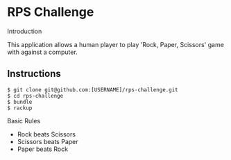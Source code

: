 # RPS Challenge
Introduction

This application allows a human player to play 'Rock, Paper, Scissors' game with
against a computer.

Instructions
-------
```
$ git clone git@github.com:[USERNAME]/rps-challenge.git
$ cd rps-challenge
$ bundle
$ rackup
```

Basic Rules

- Rock beats Scissors
- Scissors beats Paper
- Paper beats Rock
